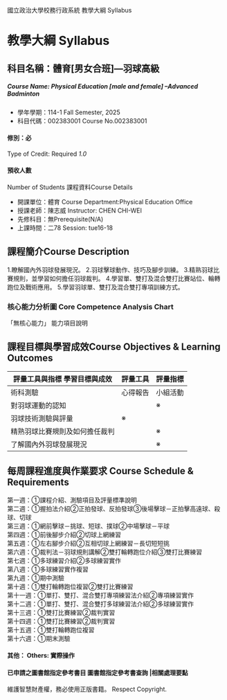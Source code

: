 國立政治大學校務行政系統 教學大綱 Syllabus
# 教學大綱 Syllabus
##  科目名稱：體育[男女合班]—羽球高級
#####  Course Name: Physical Education [male and female] –Advanced Badminton
  * 學年學期：114-1 Fall Semester, 2025 
  * 科目代碼：002383001 Course No.002383001
#### 修別：必
Type of Credit: Required 
_1.0_
#### 預收人數
Number of Students
課程資料Course Details
  * 開課單位：體育 Course Department:Physical Education Office 
  * 授課老師：陳志威 Instructor: CHEN CHI-WEI 
  * 先修科目：無Prerequisite(N/A)
  * 上課時間：二78 Session: tue16-18
##  課程簡介Course Description
1.瞭解國內外羽球發展現況。
2.羽球擊球動作、技巧及腳步訓練。
3.精熟羽球比賽規則，並學習如何擔任羽球裁判。
4.學習單、雙打及混合雙打比賽站位、輪轉跑位及戰術應用。
5.學習羽球單、雙打及混合雙打專項訓練方式。
###  核心能力分析圖 Core Competence Analysis Chart
「無核心能力」 
能力項目說明
##  課程目標與學習成效Course Objectives & Learning Outcomes 
評量工具與指標 學習目標與成效 |  評量工具 |  評量指標  
---|---|---  
術科測驗 |  心得報告 |  小組活動 |  揮拍動作 |  其他 |  測驗藍圖 |  評量尺規  
對羽球運動的認知 |  |  ※ |  ※ |  ※ |  |  |   
羽球技術測驗與評量 |  ※ |  |  |  ※ |  |  ※ |  ※  
精熟羽球比賽規則及如何擔任裁判 |  |  ※ |  ※ |  |  |  ※ |  ※  
了解國內外羽球發展現況 |  |  ※ |  |  |  |  |   
##  每周課程進度與作業要求 Course Schedule & Requirements
第一週：①課程介紹、測驗項目及評量標準說明  
第二週：①握拍法介紹②正拍發球、反拍發球③後場擊球－正拍擊高遠球、殺球、切球  
第三週：①網前擊球－挑球、短球、撲球②中場擊球－平球  
第四週：①前後腳步介紹②切球上網練習  
第五週：①左右腳步介紹②互相切球上網練習－長切短短挑  
第六週：①裁判法－羽球規則講解②雙打輪轉跑位介紹③雙打比賽練習  
第七週：①多球練習介紹②多球練習實作  
第八週：①多球練習實作複習  
第九週：①期中測驗  
第十週：①雙打輪轉跑位複習②雙打比賽練習  
第十一週：①單打、雙打、混合雙打專項練習法介紹②專項練習實作  
第十二週：①單打、雙打、混合雙打多球練習法介紹②多球練習實作  
第十三週：①雙打比賽練習②裁判實習  
第十四週：①雙打比賽練習②裁判實習  
第十五週：①雙打輪轉跑位複習  
第十六週：①期末測驗
####  其他： Others: 實際操作 
####  已申請之圖書館指定參考書目  圖書館指定參考書查詢 |相關處理要點
維護智慧財產權，務必使用正版書籍。 Respect Copyright.